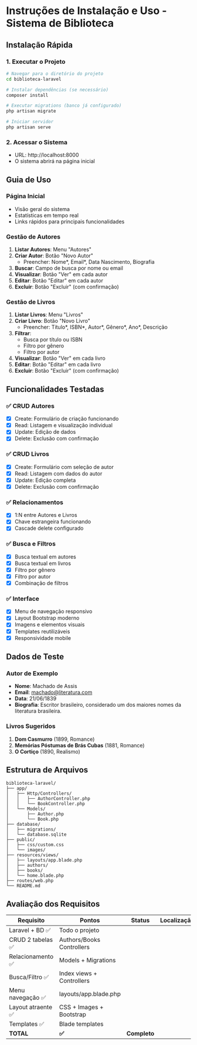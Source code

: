 # Instruções de Instalação e Uso - Sistema de Biblioteca

## Instalação Rápida

### 1. Executar o Projeto

```bash
# Navegar para o diretório do projeto
cd biblioteca-laravel

# Instalar dependências (se necessário)
composer install

# Executar migrations (banco já configurado)
php artisan migrate

# Iniciar servidor
php artisan serve
```

### 2. Acessar o Sistema
- URL: http://localhost:8000
- O sistema abrirá na página inicial

## Guia de Uso

### Página Inicial
- Visão geral do sistema
- Estatísticas em tempo real
- Links rápidos para principais funcionalidades

### Gestão de Autores
1. **Listar Autores**: Menu "Autores"
2. **Criar Autor**: Botão "Novo Autor"
   - Preencher: Nome*, Email*, Data Nascimento, Biografia
3. **Buscar**: Campo de busca por nome ou email
4. **Visualizar**: Botão "Ver" em cada autor
5. **Editar**: Botão "Editar" em cada autor
6. **Excluir**: Botão "Excluir" (com confirmação)

### Gestão de Livros
1. **Listar Livros**: Menu "Livros"
2. **Criar Livro**: Botão "Novo Livro"
   - Preencher: Título*, ISBN*, Autor*, Gênero*, Ano*, Descrição
3. **Filtrar**: 
   - Busca por título ou ISBN
   - Filtro por gênero
   - Filtro por autor
4. **Visualizar**: Botão "Ver" em cada livro
5. **Editar**: Botão "Editar" em cada livro
6. **Excluir**: Botão "Excluir" (com confirmação)

## Funcionalidades Testadas

### ✅ CRUD Autores
- [x] Create: Formulário de criação funcionando
- [x] Read: Listagem e visualização individual
- [x] Update: Edição de dados
- [x] Delete: Exclusão com confirmação

### ✅ CRUD Livros
- [x] Create: Formulário com seleção de autor
- [x] Read: Listagem com dados do autor
- [x] Update: Edição completa
- [x] Delete: Exclusão com confirmação

### ✅ Relacionamentos
- [x] 1:N entre Autores e Livros
- [x] Chave estrangeira funcionando
- [x] Cascade delete configurado

### ✅ Busca e Filtros
- [x] Busca textual em autores
- [x] Busca textual em livros
- [x] Filtro por gênero
- [x] Filtro por autor
- [x] Combinação de filtros

### ✅ Interface
- [x] Menu de navegação responsivo
- [x] Layout Bootstrap moderno
- [x] Imagens e elementos visuais
- [x] Templates reutilizáveis
- [x] Responsividade mobile

## Dados de Teste

### Autor de Exemplo
- **Nome**: Machado de Assis
- **Email**: machado@literatura.com
- **Data**: 21/06/1839
- **Biografia**: Escritor brasileiro, considerado um dos maiores nomes da literatura brasileira.

### Livros Sugeridos
1. **Dom Casmurro** (1899, Romance)
2. **Memórias Póstumas de Brás Cubas** (1881, Romance)
3. **O Cortiço** (1890, Realismo)

## Estrutura de Arquivos

```
biblioteca-laravel/
├── app/
│   ├── Http/Controllers/
│   │   ├── AuthorController.php
│   │   └── BookController.php
│   └── Models/
│       ├── Author.php
│       └── Book.php
├── database/
│   ├── migrations/
│   └── database.sqlite
├── public/
│   ├── css/custom.css
│   └── images/
├── resources/views/
│   ├── layouts/app.blade.php
│   ├── authors/
│   ├── books/
│   └── home.blade.php
├── routes/web.php
└── README.md
```


## Avaliação dos Requisitos

| Requisito | Pontos | Status | Localização |
|-----------|--------|--------|-------------|
| Laravel + BD  ✅ | Todo o projeto |
| CRUD 2 tabelas  ✅ | Authors/Books Controllers |
| Relacionamento  ✅ | Models + Migrations |
| Busca/Filtro  ✅ | Index views + Controllers |
| Menu navegação ✅ | layouts/app.blade.php |
| Layout atraente ✅ | CSS + Images + Bootstrap |
| Templates ✅ | Blade templates |
| **TOTAL** | **✅** | **Completo** |


